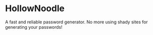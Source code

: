 # HollowNoodle
A fast and reliable password generator. No more using shady sites for generating your passwords!
